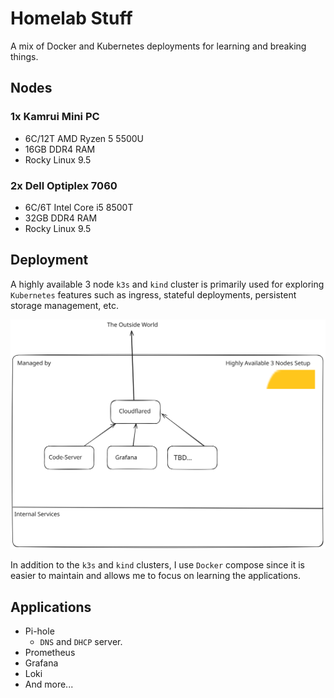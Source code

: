 # Homelab Stuff 

A mix of Docker and Kubernetes deployments for learning and breaking things.

## Nodes

### 1x Kamrui Mini PC
- 6C/12T AMD Ryzen 5 5500U
- 16GB DDR4 RAM
- Rocky Linux 9.5

### 2x Dell Optiplex 7060
- 6C/6T Intel Core i5 8500T
- 32GB DDR4 RAM
- Rocky Linux 9.5

## Deployment

A highly available 3 node `k3s` and `kind` cluster is primarily used for exploring `Kubernetes` features such as ingress, stateful deployments, persistent storage management, etc.

![image](lab.svg)

In addition to the `k3s` and `kind` clusters, I use `Docker` compose since it is easier to maintain and allows me to focus on learning the applications.

## Applications

- Pi-hole
    - `DNS` and `DHCP` server.
- Prometheus
- Grafana
- Loki
- And more...